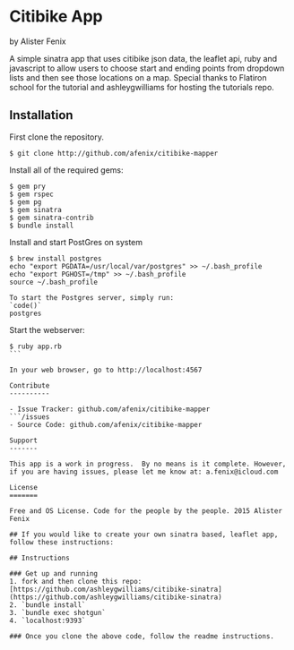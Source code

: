
Citibike App
========

by Alister Fenix

A simple sinatra app that uses citibike json data, the leaflet api, ruby and javascript to allow users to choose start and ending points from dropdown lists and then see those locations on a map.  Special thanks to Flatiron school for the tutorial and ashleygwilliams for hosting the tutorials repo.      

Installation
------------

First clone the repository.  
```
$ git clone http://github.com/afenix/citibike-mapper
```

Install all of the required gems:
```
$ gem pry
$ gem rspec
$ gem pg
$ gem sinatra
$ gem sinatra-contrib
$ bundle install
```

Install and start PostGres on system
```
$ brew install postgres
echo "export PGDATA=/usr/local/var/postgres" >> ~/.bash_profile
echo "export PGHOST=/tmp" >> ~/.bash_profile
source ~/.bash_profile

To start the Postgres server, simply run:
`code()`
postgres

````
Start the webserver:

````
$ ruby app.rb
```

In your web browser, go to http://localhost:4567

Contribute
----------

- Issue Tracker: github.com/afenix/citibike-mapper
```/issues
- Source Code: github.com/afenix/citibike-mapper

Support
-------

This app is a work in progress.  By no means is it complete. However, if you are having issues, please let me know at: a.fenix@icloud.com

License
=======

Free and OS License. Code for the people by the people. 2015 Alister Fenix

## If you would like to create your own sinatra based, leaflet app, follow these instructions: 

## Instructions

### Get up and running
1. fork and then clone this repo: [https://github.com/ashleygwilliams/citibike-sinatra](https://github.com/ashleygwilliams/citibike-sinatra)
2. `bundle install`
3. `bundle exec shotgun`
4. `localhost:9393`

### Once you clone the above code, follow the readme instructions.
